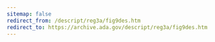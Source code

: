 ```yaml
---
sitemap: false 
redirect_from: /descript/reg3a/fig9des.htm 
redirect_to: https://archive.ada.gov/descript/reg3a/fig9des.htm 
---
```

